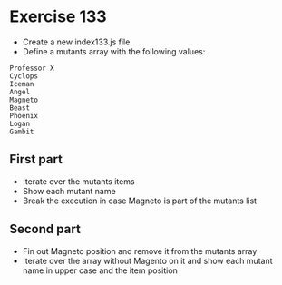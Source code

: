 # Exercise 133

- Create a new index133.js file
- Define a mutants array with the following values:

```
Professor X
Cyclops
Iceman
Angel
Magneto
Beast
Phoenix
Logan
Gambit
```

## First part

- Iterate over the mutants items
- Show each mutant name
- Break the execution in case Magneto is part of the mutants list

## Second part

- Fin out Magneto position and remove it from the mutants array
- Iterate over the array without Magento on it and show each mutant name in upper case and the item position

